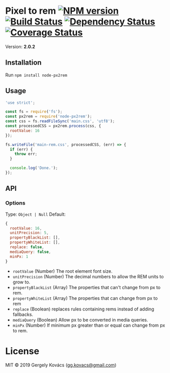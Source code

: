 # Pixel to rem [![NPM version][npm-image]][npm-url] [![Build Status][travis-image]][travis-url] [![Dependency Status][daviddm-image]][daviddm-url] [![Coverage Status][coverage-image]][coverage-url]
Version: **2.0.2**

## Installation

Run `npm install node-px2rem`

## Usage

```js
'use strict';

const fs = require('fs');
const px2rem = require('node-px2rem');
const css = fs.readFileSync('main.css', 'utf8');
const processedCSS = px2rem.process(css, {
  rootValue: 16
});

fs.writeFile('main-rem.css', processedCSS, (err) => {
  if (err) {
    throw err;
  }

  console.log('Done.');
});
```

## API

### Options

Type: `Object | Null`
Default:
```js
{
  rootValue: 16,
  unitPrecision: 5,
  propertyBlackList: [],
  propertyWhiteList: [],
  replace: false,
  mediaQuery: false,
  minPx: 1
}
```

- `rootValue` (Number) The root element font size.
- `unitPrecision` (Number) The decimal numbers to allow the REM units to grow to.
- `propertyBlackList` (Array) The properties that can't change from px to rem.
- `propertyWhiteList` (Array) The properties that can change from px to rem
- `replace` (Boolean) replaces rules containing rems instead of adding fallbacks.
- `mediaQuery` (Boolean) Allow px to be converted in media queries.
- `minPx` (Number) If minimum px greater than or equal can change from px to rem.

# License
MIT © 2019 Gergely Kovács (gg.kovacs@gmail.com)

[npm-image]: https://badge.fury.io/js/node-px2rem.svg
[npm-url]: https://npmjs.org/package/node-px2rem
[travis-image]: https://travis-ci.org/ggkovacs/node-px2rem.svg?branch=master
[travis-url]: https://travis-ci.org/ggkovacs/node-px2rem
[daviddm-image]: https://david-dm.org/ggkovacs/node-px2rem.svg?theme=shields.io
[daviddm-url]: https://david-dm.org/ggkovacs/node-px2rem
[coverage-image]: https://coveralls.io/repos/ggkovacs/node-px2rem/badge.svg?service=github&branch=master
[coverage-url]: https://coveralls.io/github/ggkovacs/node-px2rem?branch=master
